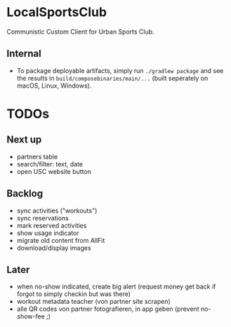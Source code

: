 # LocalSportsClub

Communistic Custom Client for Urban Sports Club.

## Internal

* To package deployable artifacts, simply run `./gradlew package` and see the results
  in `build/composebinaries/main/...` (built seperately on macOS, Linux, Windows).

# TODOs

## Next up

* partners table
* search/filter: text, date
* open USC website button

## Backlog

* sync activities ("workouts")
* sync reservations
* mark reserved activities
* show usage indicator
* migrate old content from AllFit
* download/display images

## Later

* when no-show indicated, create big alert (request money get back if forgot to simply checkin but was there)
* workout metadata teacher (von partner site scrapen)
* alle QR codes von partner fotografieren, in app geben (prevent no-show-fee ;)
